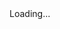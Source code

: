 <!DOCTYPE html>
<html lang="en">
  <head>
    <title>My app</title>
    <meta charset="UTF-8" />
    <base href="/">
    <link href="https://fonts.googleapis.com/icon?family=Material+Icons" rel="stylesheet">
    <meta name="viewport" content="width=device-width, initial-scale=1.0">
    <link href="https://fonts.googleapis.com/css2?family=Roboto:wght@300;400;500;700&display=swap" rel="stylesheet">
  </head>
  <body>
    <app-root>Loading...</app-root>
  </body>
</html>
